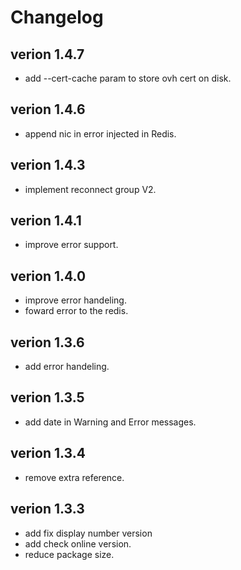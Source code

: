 # Changelog

## verion 1.4.7

- add --cert-cache param to store ovh cert on disk.

## verion 1.4.6

- append nic in error injected in Redis.

## verion 1.4.3

- implement reconnect group V2.

## verion 1.4.1

- improve error support.

## verion 1.4.0

- improve error handeling.
- foward error to the redis.

## verion 1.3.6

- add error handeling.

## verion 1.3.5

- add date in Warning and Error messages.

## verion 1.3.4

- remove extra reference.

## verion 1.3.3

- add fix display number version
- add check online version.
- reduce package size.